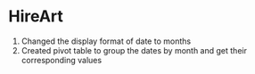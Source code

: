 # HireArt

1. Changed the display format of date to months
2. Created pivot table to group the dates by month and get their corresponding values
